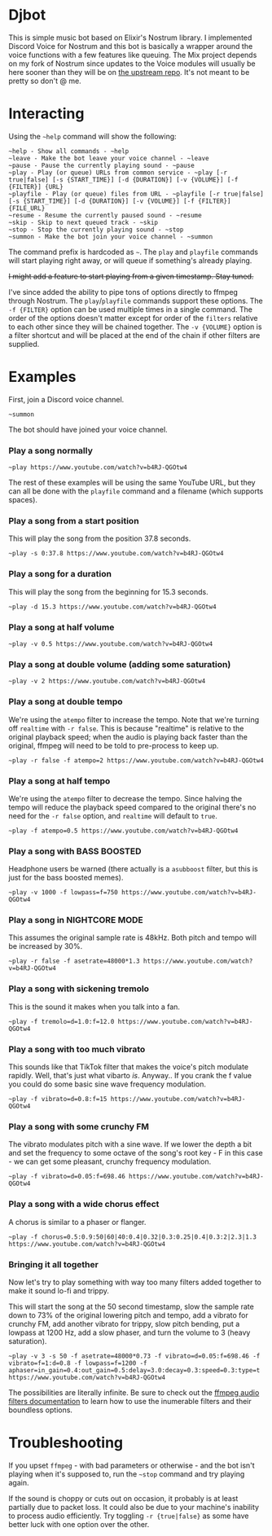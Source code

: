 # Djbot

This is simple music bot based on Elixir's Nostrum library. I implemented Discord Voice for Nostrum and this bot is basically a wrapper around the voice functions with a few features like queuing. The Mix project depends on my fork of Nostrum since updates to the Voice modules will usually be here sooner than they will be on [the upstream repo](https://github.com/Kraigie/nostrum). It's not meant to be pretty so don't @ me.

# Interacting

Using the `~help` command will show the following:

```
~help - Show all commands - ~help
~leave - Make the bot leave your voice channel - ~leave
~pause - Pause the currently playing sound - ~pause
~play - Play (or queue) URLs from common service - ~play [-r true|false] [-s {START_TIME}] [-d {DURATION}] [-v {VOLUME}] [-f {FILTER}] {URL}
~playfile - Play (or queue) files from URL - ~playfile [-r true|false] [-s {START_TIME}] [-d {DURATION}] [-v {VOLUME}] [-f {FILTER}] {FILE_URL}
~resume - Resume the currently paused sound - ~resume
~skip - Skip to next queued track - ~skip
~stop - Stop the currently playing sound - ~stop
~summon - Make the bot join your voice channel - ~summon
```

The command prefix is hardcoded as `~`.
The `play` and `playfile` commands will start playing right away, or will queue if something's already playing.

~~I might add a feature to start playing from a given timestamp. Stay tuned.~~

I've since added the ability to pipe tons of options directly to ffmpeg through Nostrum. The `play`/`playfile` commands support these options.
The `-f {FILTER}` option can be used multiple times in a single command. The order of the options doesn't matter
except for order of the `filters` relative to each other since they will be chained together.
The `-v {VOLUME}` option is a filter shortcut and will be placed at the end of the chain if other filters are supplied.

# Examples

First, join a Discord voice channel.

`~summon`

The bot should have joined your voice channel.

### Play a song normally

`~play https://www.youtube.com/watch?v=b4RJ-QGOtw4`

The rest of these examples will be using the same YouTube URL, but they can all be done with the `playfile` command and a filename (which supports spaces).

### Play a song from a start position

This will play the song from the position 37.8 seconds.

`~play -s 0:37.8 https://www.youtube.com/watch?v=b4RJ-QGOtw4`

### Play a song for a duration

This will play the song from the beginning for 15.3 seconds.

`~play -d 15.3 https://www.youtube.com/watch?v=b4RJ-QGOtw4`

### Play a song at half volume

`~play -v 0.5 https://www.youtube.com/watch?v=b4RJ-QGOtw4`

### Play a song at double volume (adding some saturation)

`~play -v 2 https://www.youtube.com/watch?v=b4RJ-QGOtw4`

### Play a song at double tempo

We're using the `atempo` filter to increase the tempo.
Note that we're turning off `realtime` with `-r false`.
This is because "realtime" is relative to the original playback speed;
when the audio is playing back faster than the original, ffmpeg will need to
be told to pre-process to keep up.

`~play -r false -f atempo=2 https://www.youtube.com/watch?v=b4RJ-QGOtw4`

### Play a song at half tempo

We're using the `atempo` filter to decrease the tempo.
Since halving the tempo will reduce the playback speed compared to the original
there's no need for the `-r false` option, and `realtime` will default to `true`.

`~play -f atempo=0.5 https://www.youtube.com/watch?v=b4RJ-QGOtw4`

### Play a song with BASS BOOSTED

Headphone users be warned (there actually is a `asubboost` filter, but this is just for the bass boosted memes). 

`~play -v 1000 -f lowpass=f=750 https://www.youtube.com/watch?v=b4RJ-QGOtw4`

### Play a song in NIGHTCORE MODE

This assumes the original sample rate is 48kHz. Both pitch and tempo will be increased by 30%.

`~play -r false -f asetrate=48000*1.3 https://www.youtube.com/watch?v=b4RJ-QGOtw4`

### Play a song with sickening tremolo

This is the sound it makes when you talk into a fan.

`~play -f tremolo=d=1.0:f=12.0 https://www.youtube.com/watch?v=b4RJ-QGOtw4`

### Play a song with too much vibrato

This sounds like that TikTok filter that makes the voice's pitch modulate rapidly.
Well, that's just what vibarto *is*. Anyway..
If you crank the f value you could do some basic sine wave frequency modulation.

`~play -f vibrato=d=0.8:f=15 https://www.youtube.com/watch?v=b4RJ-QGOtw4`

### Play a song with some crunchy FM

The vibrato modulates pitch with a sine wave. If we lower the depth a bit
and set the frequency to some octave of the song's root key - F in this case -
we can get some pleasant, crunchy frequency modulation.

`~play -f vibrato=d=0.05:f=698.46 https://www.youtube.com/watch?v=b4RJ-QGOtw4`

### Play a song with a wide chorus effect

A chorus is similar to a phaser or flanger.

`~play -f chorus=0.5:0.9:50|60|40:0.4|0.32|0.3:0.25|0.4|0.3:2|2.3|1.3 https://www.youtube.com/watch?v=b4RJ-QGOtw4`

### Bringing it all together

Now let's try to play something with way too many filters added together to make it sound lo-fi and trippy.

This will start the song at the 50 second timestamp, slow the sample rate down to 73% of the original lowering pitch and tempo,
add a vibrato for crunchy FM, add another vibrato for trippy, slow pitch bending, put a lowpass at 1200 Hz, add a slow phaser, and turn the volume to 3 (heavy saturation).

`~play -v 3 -s 50 -f asetrate=48000*0.73 -f vibrato=d=0.05:f=698.46 -f vibrato=f=1:d=0.8 -f lowpass=f=1200 -f aphaser=in_gain=0.4:out_gain=0.5:delay=3.0:decay=0.3:speed=0.3:type=t https://www.youtube.com/watch?v=b4RJ-QGOtw4`

The possibilities are literally infinite. Be sure to check out the [ffmpeg audio filters documentation](https://ffmpeg.org/ffmpeg-filters.html#Audio-Filters) to learn how to
use the inumerable filters and their boundless options.

# Troubleshooting

If you upset `ffmpeg` - with bad parameters or otherwise - and the bot isn't playing when it's supposed to, run the `~stop` command and try playing again.

If the sound is choppy or cuts out on occasion, it probably is at least partially due to packet loss. It could also be due to your machine's inability to process audio efficiently.
Try toggling `-r {true|false}` as some have better luck with one option over the other.
